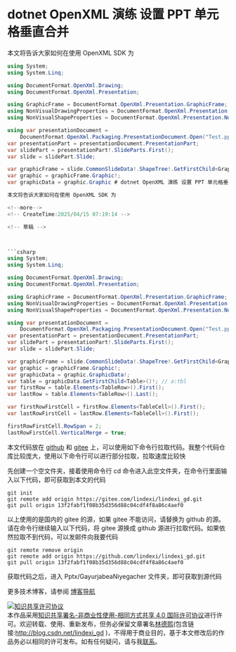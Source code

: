 
# dotnet OpenXML 演练 设置 PPT 单元格垂直合并

本文将告诉大家如何在使用 OpenXML SDK 为

<!--more-->


<!-- CreateTime:2025/04/15 07:19:14 -->

<!-- 草稿 -->



```csharp
using System;
using System.Linq;

using DocumentFormat.OpenXml.Drawing;
using DocumentFormat.OpenXml.Presentation;

using GraphicFrame = DocumentFormat.OpenXml.Presentation.GraphicFrame;
using NonVisualDrawingProperties = DocumentFormat.OpenXml.Presentation.NonVisualDrawingProperties;
using NonVisualShapeProperties = DocumentFormat.OpenXml.Presentation.NonVisualShapeProperties;

using var presentationDocument =
    DocumentFormat.OpenXml.Packaging.PresentationDocument.Open("Test.pptx", true);
var presentationPart = presentationDocument.PresentationPart;
var slidePart = presentationPart!.SlideParts.First();
var slide = slidePart.Slide;

var graphicFrame = slide.CommonSlideData!.ShapeTree!.GetFirstChild<GraphicFrame>()!;
var graphic = graphicFrame.Graphic!;
var graphicData = graphic.Graphic # dotnet OpenXML 演练 设置 PPT 单元格垂直合并

本文将告诉大家如何在使用 OpenXML SDK 为

<!--more-->
<!-- CreateTime:2025/04/15 07:19:14 -->

<!-- 草稿 -->



```csharp
using System;
using System.Linq;

using DocumentFormat.OpenXml.Drawing;
using DocumentFormat.OpenXml.Presentation;

using GraphicFrame = DocumentFormat.OpenXml.Presentation.GraphicFrame;
using NonVisualDrawingProperties = DocumentFormat.OpenXml.Presentation.NonVisualDrawingProperties;
using NonVisualShapeProperties = DocumentFormat.OpenXml.Presentation.NonVisualShapeProperties;

using var presentationDocument =
    DocumentFormat.OpenXml.Packaging.PresentationDocument.Open("Test.pptx", true);
var presentationPart = presentationDocument.PresentationPart;
var slidePart = presentationPart!.SlideParts.First();
var slide = slidePart.Slide;

var graphicFrame = slide.CommonSlideData!.ShapeTree!.GetFirstChild<GraphicFrame>()!;
var graphic = graphicFrame.Graphic!;
var graphicData = graphic.GraphicData!;
var table = graphicData.GetFirstChild<Table>()!; // a:tbl
var firstRow = table.Elements<TableRow>().First();
var lastRow = table.Elements<TableRow>().Last();

var firstRowFirstCell = firstRow.Elements<TableCell>().First();
var lastRowFirstCell = lastRow.Elements<TableCell>().First();

firstRowFirstCell.RowSpan = 2;
lastRowFirstCell.VerticalMerge = true;
```

本文代码放在 [github](https://github.com/lindexi/lindexi_gd/tree/13f2fabf1f08b35d356d88c04cdf4f8a86c4aef0/Pptx/GayurjabeaNiyegacher) 和 [gitee](https://gitee.com/lindexi/lindexi_gd/blob/13f2fabf1f08b35d356d88c04cdf4f8a86c4aef0/Pptx/GayurjabeaNiyegacher) 上，可以使用如下命令行拉取代码。我整个代码仓库比较庞大，使用以下命令行可以进行部分拉取，拉取速度比较快

先创建一个空文件夹，接着使用命令行 cd 命令进入此空文件夹，在命令行里面输入以下代码，即可获取到本文的代码

```
git init
git remote add origin https://gitee.com/lindexi/lindexi_gd.git
git pull origin 13f2fabf1f08b35d356d88c04cdf4f8a86c4aef0
```

以上使用的是国内的 gitee 的源，如果 gitee 不能访问，请替换为 github 的源。请在命令行继续输入以下代码，将 gitee 源换成 github 源进行拉取代码。如果依然拉取不到代码，可以发邮件向我要代码

```
git remote remove origin
git remote add origin https://github.com/lindexi/lindexi_gd.git
git pull origin 13f2fabf1f08b35d356d88c04cdf4f8a86c4aef0
```

获取代码之后，进入 Pptx/GayurjabeaNiyegacher 文件夹，即可获取到源代码

更多技术博客，请参阅 [博客导航](https://blog.lindexi.com/post/%E5%8D%9A%E5%AE%A2%E5%AF%BC%E8%88%AA.html )




<a rel="license" href="http://creativecommons.org/licenses/by-nc-sa/4.0/"><img alt="知识共享许可协议" style="border-width:0" src="https://licensebuttons.net/l/by-nc-sa/4.0/88x31.png" /></a><br />本作品采用<a rel="license" href="http://creativecommons.org/licenses/by-nc-sa/4.0/">知识共享署名-非商业性使用-相同方式共享 4.0 国际许可协议</a>进行许可。欢迎转载、使用、重新发布，但务必保留文章署名[林德熙](http://blog.csdn.net/lindexi_gd)(包含链接:http://blog.csdn.net/lindexi_gd )，不得用于商业目的，基于本文修改后的作品务必以相同的许可发布。如有任何疑问，请与我[联系](mailto:lindexi_gd@163.com)。
